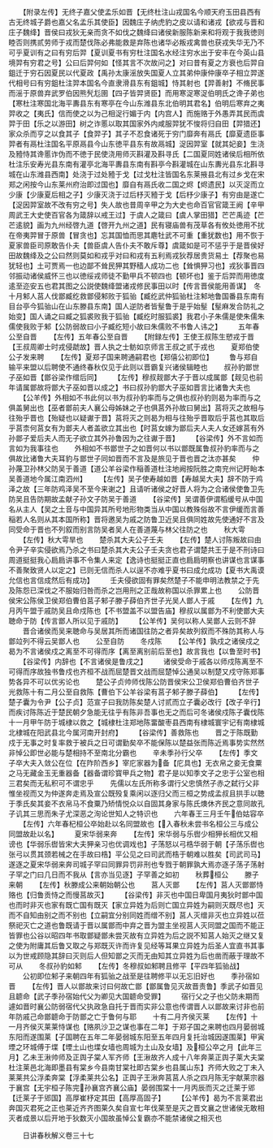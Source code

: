 <!-- { "loadSidebar": true } -->
　　【附录左传】无终子嘉父使孟乐如晋【无终杜注山戎国名今顺天府玉田县西有古无终城子爵也嘉父名孟乐其使臣】因魏庄子纳虎豹之皮以请和诸戎【欲戎与晋和庄子魏绛】晋侯曰戎狄无亲而贪不如伐之魏绛曰诸侯新服陈新来和将观于我我徳则睦否则携贰劳师于戎而楚伐陈必弗能救是弃陈也诸华必叛戎禽兽也获戎失华无乃不可乎夏训有之曰有穷后羿【夏训夏书有穷杜注国名水经注穷水出于安丰在今英山县境羿有穷君之号】公曰后羿何如【怪其言不次故问之】对曰昔有夏之方衰也后羿自鉏迁于穷石因夏民以代夏政【禹孙太康滛放失国夏人立其弟仲康仲康卒子相立羿遂代相号曰有穷鉏杜注羿本国名今直隶滑县东有鉏城】恃其射也【羿善射】不脩民事而滛于原兽弃武罗伯因熊髠尨圉【四子皆羿贤臣】而用寒浞寒浞伯明氏之谗子弟也【寒杜注寒国北海平夀县东有寒亭在今山东潍县东北伯明其君名】伯明后寒弃之夷羿收之【夷氏】信而使之以为己相浞行媚于内【内宫人】而施赂于外愚弄其民而虞羿于田【乐之以游田】树之诈慝以取其国家外内咸服羿犹不悛将归自田【羿猎还】家众杀而亨之以食其子【食羿子】其子不忍食诸死于穷门靡奔有鬲氏【靡夏遗臣事羿者有鬲杜注国名平原鬲县今山东徳平县东有故鬲城】浞因羿室【就其妃妾】生浇及豷恃其谗慝诈伪而不徳于民使浇用师灭斟灌及斟寻氏【二国夏同姓诸侯后相所依杜注乐安寿光县东南有灌亭北海平夀县东南有斟亭今斟灌城在山东夀光县东北斟寻城在山东潍县西南】处浇于过处豷于戈【过戈杜注皆国名东莱掖县北有过乡戈在宋郑之闲按今山东莱州府治即过国也】靡自有鬲氏收二国之烬【烬遗民】以灭浞而立少康【少康夏后相之子】少康灭浇于过后杼灭豷于戈【后杼少康子】有穷由是遂亡【浞因羿室故不改有穷之号】失人故也昔周辛甲之为大史也命百官官箴王阙【辛甲周武王大史使百官各为箴辞以戒王过】于虞人之箴曰【虞人掌田猎】芒芒禹迹【芒芒逺貌】画为九州经啓九道【啓开九州之道】民有寝庙兽有茂草各有攸处徳用不扰在帝夷羿冒于原兽【冒贪也】忘其国恤而思其麀牡武不可重【重犹数也】用不恢于夏家兽臣司原敢告仆夫【兽臣虞人告仆夫不敢斥尊】虞箴如是可不惩乎于是晋侯好田故魏绛及之公曰然则莫如和戎乎对曰和戎有五利焉戎狄荐居贵货易土【荐聚也易犹轻也】土可贾焉一也边鄙不耸民狎其野穑人成功二也【耸惧狎习也】戎狄事晋四邻振动诸侯威怀三也以徳绥戎师徒不勤甲兵不顿四也【顿坏也】鉴于后羿而用徳度逺至迩安五也君其图之公説使魏绛盟诸戎修民事田以时【传言晋侯能用善谋】　冬十月邾人莒人伐鄫臧纥救鄫侵邾败于狐骀【臧纥武仲狐骀杜注邾地鲁国番县东南有目台亭今狐骀山在山东滕县东南】国人逆防者皆髽鲁于是乎始髽【髽麻发合防礼之始变】国人诵之曰臧之狐裘败我于狐骀【臧纥时服狐裘】我君小子朱儒是使朱儒朱儒使我败于邾【公防弱故曰小子臧纥短小故曰朱儒败不书鲁人讳之】
　　五年春公至自晋
　　【左传】五年春公至自晋
　　【附録左传】王使王叔陈生愬戎于晋【王叔周卿士时戎侵虣故】晋人执之士鲂如京师言王叔之贰于戎也
　　夏郑伯使公子发来聘
　　【左传】夏郑子国来聘通嗣君也【郑僖公初即位】
　　鲁与郑自输平来盟以后聘使不通终春秋仅见于此则以晋霸复兴诸侯辑睦也
　　叔孙豹鄫世子巫如晋【鄫谷梁作缯后同】
　　【左传】穆叔觌鄫大子于晋以成属鄫【觌见也前年请属鄫故将鄫大子巫如晋以成之】书曰叔孙豹鄫大子巫如晋言比诸鲁大夫也
　　【公羊传】外相如不书此何以书为叔孙豹率而与之俱也叔孙豹则曷为率而与之俱盖舅出也【巫者鄫前夫人襄公母姊妹之子也俱莒外孙故曰舅出】莒将灭之故相与往殆乎晋也【殆疑也以疑谳于晋】莒将灭之则曷为相与往殆乎晋取后乎莒也其取后乎莒柰何莒女有为鄫夫人者盖欲立其出也【时莒女嫁为鄫后夫人夫人女还嫁莒有外孙鄫子爱后夫人而无子欲立其外孙鲁因为之往谳于晋】
　　【谷梁传】外不言如而言如为我事往也
　　外相如不书鄫世子之如晋何以书以鄫既属鲁叔孙豹率而与之俱故比诸鲁大夫耳豹与鄫世子同如晋而不言及是旅见于晋也晋之汰亦甚矣
　　仲孙蔑卫孙林父防吴于善道【道公羊谷梁作稲善道杜注地阙按阮胜之南兖州记盱眙本吴善道地今属江南泗州】
　　【左传】吴子使寿越如晋【寿越吴大夫】辞不防于鸡泽之故【三年防鸡泽吴不至今来谢之】且请听诸侯之好晋人将为之合诸侯使鲁卫先防吴且告防期故孟献子孙文子防吴于善道
　　【谷梁传】吴谓善伊谓稻缓号从中国名从主人【吴之土音与中国异其所号地形物类当从中国以教殊俗故不言伊缓而言善稲若人名则从其本国所称】晋将邀吴为戚之防鲁卫近吴且俱同姓故先使通好不言及同受命于晋也不列叙而别言防吴者吴人在善道蔑与林父往防之也
　　秋大雩
　　【左传】秋大雩旱也
　　楚杀其大夫公子壬夫
　　【左传】楚人讨陈叛故曰由令尹子辛实侵欲焉乃杀之书曰楚杀其大夫公子壬夫贪也君子谓楚共王于是不刑诗曰周道挺挺我心扃扃讲事不令集人来定【逸诗也挺挺正直也扃扃明察也讲谋也言谋事不善聚致贤人以定之】已则无信而杀人以逞不亦难乎夏书曰成允成功【夏书大禹谟允信也言信成然后有成功】
　　壬夫侵欲固有罪矣然楚子不能申明法教禁之于先及陈怨已深伐之不服始归咎而杀之岂用刑之正哉故称国以杀罪累上也
　　公防晋侯宋公陈侯卫侯郑伯曹伯莒子邾子滕子薛伯齐世子光吴人鄫人于戚
　　【左传】九月丙午盟于戚防吴且命戍陈也【不书盟盖不以盟告庙】穆叔以属鄫为不利使鄫大夫聴命于防【传言鄫人所以见于戚防】
　　【公羊传】吴何以称人吴鄫人云则不辞
　　晋合诸侯而吴来聴命与吴居其所而诸国往防之者异矣故列叙而不殊防其称人与鄫竝列不得云吴鄫人也
　　公至自防
　　冬戍陈
　　【公羊传】孰戍之诸侯戍之曷为不言诸侯戍之离至不可得而序【离至离别前后至也】故言我也【以鲁至时书】
　　【谷梁传】内辞也【不言诸侯是鲁戌之】
　　诸侯受命于戚各以师戍陈离至不可得而序故独书鲁戍也齐桓不战而屈楚晋文战而屈楚悼公通吴以制楚又戍守陈郑事势各异不可以优劣论也
　　楚公子贞帅师伐陈公防晋侯宋公卫侯郑伯曹伯齐世子光救陈十有二月公至自救陈【曹伯下公羊谷梁有莒子邾子滕子薛伯】
　　【左传】楚子囊为令尹【公子贞】范宣子曰我防陈矣楚人讨贰而立子囊必改行【改子辛行】而疾讨陈陈近于楚民朝夕急能无往乎有陈非吾事也无之而后可冬诸侯戍陈子囊伐陈十一月甲午防于城棣以救之【城棣杜注郑地陈畱酸枣县西南有棣城寰宇记有南棣城北棣城在阳武县北今属河南开封府】
　　【谷梁传】善救陈也
　　晋之于陈既勤戍于无事之时复率救于被兵之日可谓勤矣卒不能保陈以楚益张而陈近焉事势实然然非悼公即世必能与楚相持不至南北分霸也
　　辛未季孙行父卒
　　【左传】季文子卒大夫入敛公在位【在阼阶西乡】宰庀家器为备【庀具也】无衣帛之妾无食粟之马无藏金玉无重器备【器备谓珍寳甲兵之物】君子是以知季文子之忠于公室也相三君矣而无私积可不谓忠乎
　　先儒以左氏所称多谓行父忠慎然子赤之弑行父非惟坐视而又为仲遂奔走焉及宣公既殁复乘闲以逐归父而三桓之势成孟叔且拱手以聴于季氏矣其妾不衣帛马不食粟乃矫情悦众以自固其身家与陈氏燠休齐民之意同故孔子讥其三思而朱子尤深恶之洵论世知人之特识也
　　六年春王三月壬午伯姑容卒
　　【左传】六年春杞桓公卒始赴以名同盟故也【入春秋未尝书名桓公三与成公同盟故赴以名】
　　夏宋华弱来奔
　　【左传】宋华弱与乐辔少相狎长相优又相谤也【华弱乐辔皆宋大夫狎亲习也优调戏也】子荡怒以弓梏华弱于朝【子荡乐辔也张弓以贯其颈若械之在手故曰梏】平公见之曰司武而梏于朝难以胜矣【司武司马】遂逐之夏宋华弱来奔司城子罕曰同罪异罚非刑也专戮于朝罪孰大焉亦逐子荡子荡射子罕之门曰几日而不我从【言亦当见逐】子罕善之如初
　　秋葬桓公
　　滕子来朝
　　【左传】秋滕成公来朝始朝公也
　　莒人灭鄫
　　【左传】莒人灭鄫鄫恃赂也【归鲁贡恃之而慢莒故灭】
　　【谷梁传】非灭也中国日卑国月夷狄时鄫中国也而时非灭也家有既亡国有既灭【家立异姓为后则亡国立异姓为嗣则灭既尽也】灭而不自知由别之而不别也【立嗣宜分别同姓而缯不别】莒人灭缯非灭也立异姓以莅祭祀灭亡之道也鲁既请于晋以属鄫而中弃之晋为盟主坐视莒人灭同盟之国而不能正皆罪也公谷以昭四年书取鄫疑鄫未尝灭故有立异姓为后之説不知莒人始灭之继又复之使为附庸其后鲁又取之与郑既灭许而许复见经等耳果立异姓为后圣人宜直书其事以为世戒顾隐其辞曰灭则后人但知鄫之灭而无由知其立异姓为后也凿而蔽于理故不可从
　　冬叔孙豹如邾
　　【左传】冬穆叔如邾聘且修平【平四年狐骀战】
　　公初即位邾子来朝四年有狐骀之战至是往聘修平以无忘旧好也
　　季孙宿如晋
　　【左传】晋人以鄫故来讨曰何故亡鄫【鄫属鲁见灭故晋责鲁】季武子如晋见且聼命【武子季孙宿始代父为卿见大国聼命受罪】
　　宿行父之子也父防未期而遽如晋时襄公防弱宿代父执政急自托于晋而实非公意也传谓晋人以鄫故来讨非也前年防戚己命鄫聼命于防鄫之亡于鲁何与耶
　　十有二月齐侯灭莱
　　【左传】十一月齐侯灭莱莱恃谋也【赂夙沙卫之谋也事在二年】于郑子国之来聘也四月晏弱城东阳而遂围莱【子国聘在五年二年晏弱城东阳至五年四月复托治城因遂围莱】甲寅堙之环城傅于堞【堙土山也堞女墙也周城为土山及女墙】及桓公卒之月【此年三月】乙未王湫帅师及正舆子棠人军齐师【王湫故齐人成十八年奔莱正舆子莱大夫棠杜注莱邑北海即墨县有棠乡今县南甘棠社即古棠乡也县属山东】齐师大败之丁未入莱莱共公浮柔奔棠【浮柔莱共公名】正舆子王湫奔莒莒人杀之四月陈无宇献莱宗器于襄宫【无宇桓子陈完孙襄宫齐襄公庙】晏弱围棠十一月丙辰而灭之迁莱于郳【迁莱子于郳国】高厚崔杼定其田【高厚高固子】
　　【公羊传】曷为不言莱君出奔国灭君死之正也莱近齐齐图莱久矣自宣七年伐莱至是灭之晋文襄之世诸侯无敢相灭者成景以后开地于狄数灭小国故虽悼公复霸亦不能禁诸侯之相灭也

　　日讲春秋解义卷三十七
